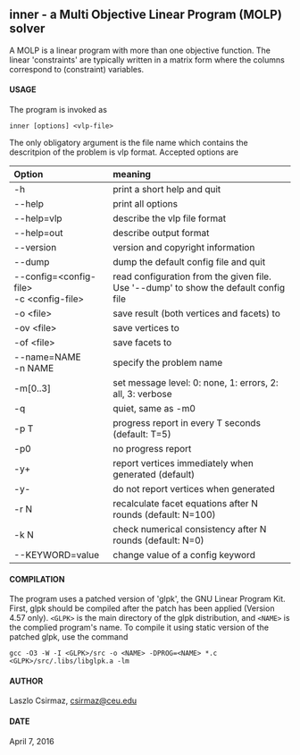 ## inner - a Multi Objective Linear Program (MOLP) solver

A MOLP is a linear program with more than one objective function. The linear
'constraints' are typically written in a matrix form where the columns
correspond to (constraint) variables. 


#### USAGE

The program is invoked as

    inner [options] <vlp-file>

The only obligatory argument is the file name which contains the descritpion
of the problem is vlp format. Accepted options are

| Option | meaning |
|:-------|:--------|
| -h          | print a short help and quit |
| --help      | print all options |
| --help=vlp  | describe the vlp file format |
| --help=out  | describe output format |
| --version   | version and copyright information |
| --dump     | dump the default config file and quit |
| --config=\<config-file\> <br> -c \<config-file\>  | read configuration from the given file. <br>  Use '--dump' to show the default config file |
| -o \<file\>  | save result (both vertices and facets) to <file> |
| -ov \<file\> | save vertices to <file> |
| -of \<file\> | save facets to <file> |
| --name=NAME <br> -n NAME    | specify the problem name |
| -m[0..3]   | set message level: 0: none, 1: errors, 2: all, 3: verbose |
| -q         | quiet, same as -m0 |
| -p T       | progress report in every T seconds (default: T=5) |
| -p0        | no progress report |
| -y+        | report vertices immediately when generated (default) |
| -y-        | do not report vertices when generated |
| -r N       | recalculate facet equations after N rounds (default: N=100) |
| -k N       | check numerical consistency after N rounds (default: N=0) |
| --KEYWORD=value | change value of a config keyword |



#### COMPILATION

The program uses a patched version of 'glpk', the GNU Linear Program Kit. 
First, glpk should be compiled after the patch has been applied (Version
4.57 only). `<GLPK>` is the main directory of the glpk distribution, and 
`<NAME>` is the complied program's name. To compile it using static version
of the patched glpk, use the command

    gcc -O3 -W -I <GLPK>/src -o <NAME> -DPROG=<NAME> *.c <GLPK>/src/.libs/libglpk.a -lm



#### AUTHOR

Laszlo Csirmaz, <csirmaz@ceu.edu>

#### DATE

April 7, 2016

